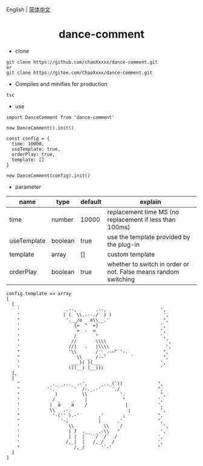 English | [简体中文](./README.zh-CN.md)

<h1 align="center">dance-comment</h1>


- clone
```
git clone https://github.com/chaoXxxxx/dance-comment.git
or
git clone https://gitee.com/ChaoXxxx/dance-comment.git
```

- Compiles and minifies for production
```
tsc
```

- use
```
import DanceComment from 'dance-comment'
```
```
new DanceComment().init()
```
```
const config = {
  time: 10000,
  useTemplate: true,
  orderPlay: true,
  template: []
}

new DanceComment(config).init()
```

- parameter

name | type | default | explain
-|-|-|-
time | number | 10000 | replacement time MS (no replacement if less than 100ms)
useTemplate | boolean | true | use the template provided by the plug-in
template | array | [] | custom template
orderPlay | boolean | true | whether to switch in order or not. False means random switching

```
config.template => array
[
  [
    '                 .--,       .--,                    ',
    '                ( (  \\.---./  ) )                   ',
    "                 '.__/o   o\\__.'                    ",
    '                    {=  ^  =}                       ',
    '                     >  -  <                        ',
    '                    /       "                       ',
    '                   //       \\\\                      ',
    '                  //|   .   |\\\\                     ',
    "                  '\\       /''_.-~^`'-.             ",
    "                     \\  _  /--'         `           ",
    '                   ___)( )(___                      ',
    '                  (((__) (__)))                     '
  ],
  [
    "           _._ _..._ .-',     _.._(`))             ",
    "          '-. `     '  /-._.-'    ',/              ",
    "             )         \\            '.             ",
    '            / _    _    |             "            ',
    '           |  a    a    /              |           ',
    '           \\   .-.                     ;           ',
    "            '-('' ).-'       ,'       ;            ",
    "               '-;           |      .'             ",
    '                  \\           \\    /               ',
    '                  | 7  .__  _.-\\   "               ',
    '                  | |  |  ``/  /`  /               ',
    '                 /,_|  |   /,_/   /                ',
    "                    /,_/      '`-'                 "
  ]
]
```
